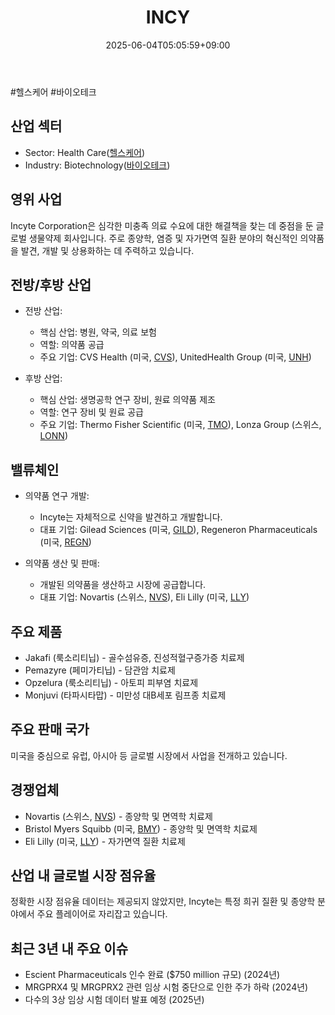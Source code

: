 ﻿---
title: "INCY"
date: 2025-06-04T05:05:59+09:00
lastmod: 2025-06-04T05:05:59+09:00
type: docs
sidebar:
  open: true
weight: 442
---
<div style="display:none">
  <meta property="article:published_time" content="2025-06-03T20:05:59Z" />
  <meta property="article:modified_time" content="2025-06-03T20:05:59Z" />
</div>
#헬스케어 #바이오테크 

## 산업 섹터

- Sector: Health Care([헬스케어](/industry-study/2산업헬스케어/))
- Industry: Biotechnology([바이오테크](/industry-study/바이오테크/))

## 영위 사업

Incyte Corporation은 심각한 미충족 의료 수요에 대한 해결책을 찾는 데 중점을 둔 글로벌 생물약제 회사입니다. 주로 종양학, 염증 및 자가면역 질환 분야의 혁신적인 의약품을 발견, 개발 및 상용화하는 데 주력하고 있습니다.

## 전방/후방 산업

- 전방 산업:
    
    - 핵심 산업: 병원, 약국, 의료 보험
    - 역할: 의약품 공급
    - 주요 기업: CVS Health (미국, [CVS](/company-analysis/cvs/)), UnitedHealth Group (미국, [UNH](/company-analysis/unh/))
    
- 후방 산업:
    
    - 핵심 산업: 생명공학 연구 장비, 원료 의약품 제조
    - 역할: 연구 장비 및 원료 공급
    - 주요 기업: Thermo Fisher Scientific (미국, [TMO](/company-analysis/tmo/)), Lonza Group (스위스, [LONN](/company-analysis/lonn/))

## 밸류체인

- 의약품 연구 개발:
    
    - Incyte는 자체적으로 신약을 발견하고 개발합니다.
    - 대표 기업: Gilead Sciences (미국, [GILD](/company-analysis/gild/)), Regeneron Pharmaceuticals (미국, [REGN](/company-analysis/regn/))
    
- 의약품 생산 및 판매:
    
    - 개발된 의약품을 생산하고 시장에 공급합니다.
    - 대표 기업: Novartis (스위스, [NVS](/company-analysis/nvs/)), Eli Lilly (미국, [LLY](/company-analysis/lly/))

## 주요 제품

- Jakafi (룩소리티닙) - 골수섬유증, 진성적혈구증가증 치료제
- Pemazyre (페미가티닙) - 담관암 치료제
- Opzelura (룩소리티닙) - 아토피 피부염 치료제
- Monjuvi (타파시타맙) - 미만성 대B세포 림프종 치료제

## 주요 판매 국가

미국을 중심으로 유럽, 아시아 등 글로벌 시장에서 사업을 전개하고 있습니다.

## 경쟁업체

- Novartis (스위스, [NVS](/company-analysis/nvs/)) - 종양학 및 면역학 치료제
- Bristol Myers Squibb (미국, [BMY](/company-analysis/bmy/)) - 종양학 및 면역학 치료제
- Eli Lilly (미국, [LLY](/company-analysis/lly/)) - 자가면역 질환 치료제

## 산업 내 글로벌 시장 점유율

정확한 시장 점유율 데이터는 제공되지 않았지만, Incyte는 특정 희귀 질환 및 종양학 분야에서 주요 플레이어로 자리잡고 있습니다.

## 최근 3년 내 주요 이슈

- Escient Pharmaceuticals 인수 완료 ($750 million 규모) (2024년)
- MRGPRX4 및 MRGPRX2 관련 임상 시험 중단으로 인한 주가 하락 (2024년)
- 다수의 3상 임상 시험 데이터 발표 예정 (2025년)
